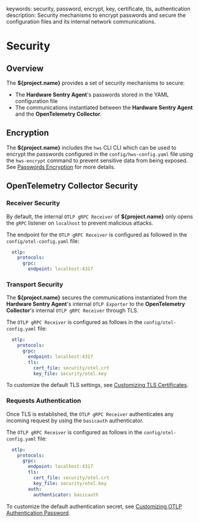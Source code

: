 keywords: security, password, encrypt, key, certificate, tls, authentication
description: Security mechanisms to encrypt passwords and secure the configuration files and its internal network communications.

# Security

<!-- MACRO{toc|fromDepth=1|toDepth=2|id=toc} -->

## Overview

The **${project.name}** provides a set of security mechanisms to secure:

- The **Hardware Sentry Agent**'s passwords stored in the YAML configuration file
- The communications instantiated between the **Hardware Sentry Agent** and the **OpenTelemetry Collector**.

## Encryption

The **${project.name}** includes the `hws` CLI  CLI which can be used to encrypt the passwords configured in the `config/hws-config.yaml` file using the `hws-encrypt`  command to prevent sensitive data from being exposed. See [Passwords Encryption](passwords.md#Passwords_Encryption) for more details.

## OpenTelemetry Collector Security

### Receiver Security

By default, the internal `OTLP gRPC Receiver` of **${project.name}** only opens the `gRPC` listener on `localhost` to prevent malicious attacks.

The endpoint for the `OTLP gRPC Receiver` is configured as followed in the `config/otel-config.yaml` file:

```yaml
  otlp:
    protocols:
      grpc:
        endpoint: localhost:4317
```

### Transport Security

The **${project.name}** secures the communications instantiated from the **Hardware Sentry Agent**'s internal `OTLP Exporter` to the **OpenTelemetry Collector**'s internal `OTLP gRPC Receiver` through TLS.

The `OTLP gRPC Receiver` is configured as follows in the `config/otel-config.yaml` file:

```yaml
  otlp:
    protocols:
      grpc:
        endpoint: localhost:4317
        tls:
          cert_file: security/otel.crt
          key_file: security/otel.key

```

To customize the default TLS settings, see [Customizing TLS Certificates](settings.md#Customizing_TLS_Certificates).

### Requests Authentication

Once TLS is established, the `OTLP gRPC Receiver` authenticates any incoming request by using the `basicauth` authenticator.

The `OTLP gRPC Receiver` is configured as follows in the `config/otel-config.yaml` file:

```yaml
  otlp:
    protocols:
      grpc:
        endpoint: localhost:4317
        tls:
          cert_file: security/otel.crt
          key_file: security/otel.key
        auth:
          authenticator: basicauth
```

To customize the default authentication secret, see [Customizing OTLP Authentication Password](settings.md#Customizing_OTLP_Authentication_Password).